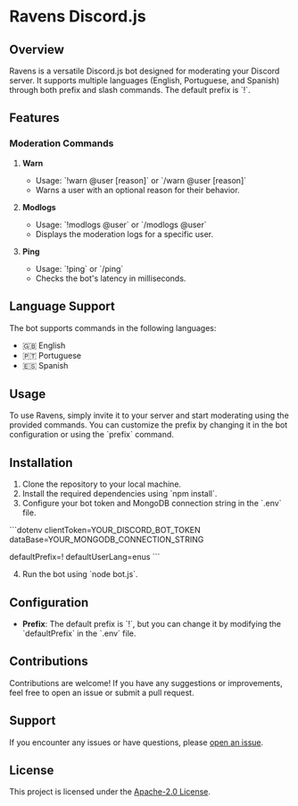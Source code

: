 
# Ravens Discord.js

## Overview
Ravens is a versatile Discord.js bot designed for moderating your Discord server. It supports multiple languages (English, Portuguese, and Spanish) through both prefix and slash commands. The default prefix is \`!\`.

## Features

### Moderation Commands
1. **Warn**
    - Usage: \`!warn @user [reason]\` or \`/warn @user [reason]\`
    - Warns a user with an optional reason for their behavior.

2. **Modlogs**
    - Usage: \`!modlogs @user\` or \`/modlogs @user\`
    - Displays the moderation logs for a specific user.

3. **Ping**
    - Usage: \`!ping\` or \`/ping\`
    - Checks the bot's latency in milliseconds.

## Language Support
The bot supports commands in the following languages:
- 🇬🇧 English
- 🇵🇹 Portuguese
- 🇪🇸 Spanish

## Usage
To use Ravens, simply invite it to your server and start moderating using the provided commands. You can customize the prefix by changing it in the bot configuration or using the \`prefix\` command.

## Installation
1. Clone the repository to your local machine.
2. Install the required dependencies using \`npm install\`.
3. Configure your bot token and MongoDB connection string in the \`.env\` file.

\`\`\`dotenv
clientToken=YOUR_DISCORD_BOT_TOKEN
dataBase=YOUR_MONGODB_CONNECTION_STRING

defaultPrefix=!
defaultUserLang=enus
\`\`\`

4. Run the bot using \`node bot.js\`.

## Configuration
- **Prefix**: The default prefix is \`!\`, but you can change it by modifying the \`defaultPrefix\` in the \`.env\` file.

## Contributions
Contributions are welcome! If you have any suggestions or improvements, feel free to open an issue or submit a pull request.

## Support
If you encounter any issues or have questions, please [open an issue](https://github.com/IHeenrique/Ravens-Mod/issues).

## License
This project is licensed under the [Apache-2.0 License](https://github.com/IHeenrique/Ravens-Mod/blob/main/LICENSE).

